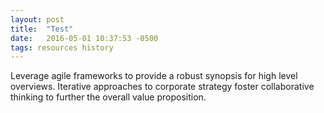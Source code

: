 ```yaml
---
layout: post
title:  "Test"
date:   2016-05-01 10:37:53 -0500
tags: resources history
---
```

Leverage agile frameworks to provide a robust synopsis for high level overviews. Iterative approaches to corporate strategy foster collaborative thinking to further the overall value proposition. 